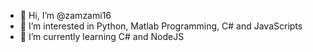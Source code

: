 - 👋 Hi, I’m @zamzami16
- 👀 I’m interested in Python, Matlab Programming, C# and JavaScripts
- 🌱 I’m currently learning C# and NodeJS
<!---
- 💞️ I’m looking to collaborate on ...
- 📫 How to reach me ...
--->
<!---
zamzami16/zamzami16 is a ✨ special ✨ repository because its `README.md` (this file) appears on your GitHub profile.
You can click the Preview link to take a look at your changes.
--->

